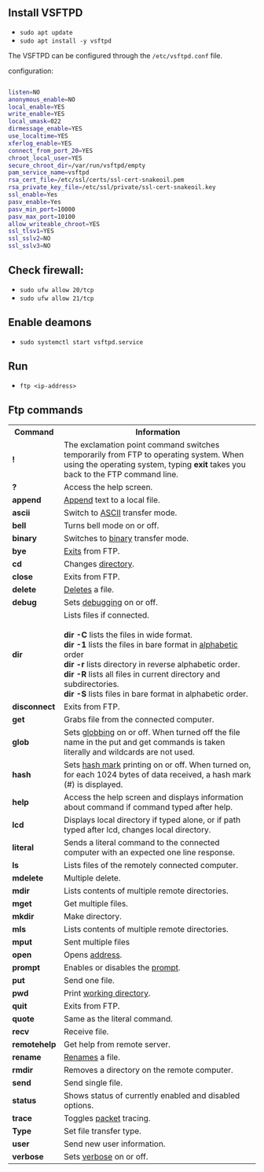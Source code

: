 ## Install VSFTPD


* `sudo apt update`
* `sudo apt install -y vsftpd`

The VSFTPD can be configured through the `/etc/vsftpd.conf` file.

configuration:

```bash

listen=NO
anonymous_enable=NO
local_enable=YES
write_enable=YES
local_umask=022
dirmessage_enable=YES
use_localtime=YES
xferlog_enable=YES
connect_from_port_20=YES
chroot_local_user=YES
secure_chroot_dir=/var/run/vsftpd/empty
pam_service_name=vsftpd
rsa_cert_file=/etc/ssl/certs/ssl-cert-snakeoil.pem
rsa_private_key_file=/etc/ssl/private/ssl-cert-snakeoil.key
ssl_enable=Yes
pasv_enable=Yes
pasv_min_port=10000
pasv_max_port=10100
allow_writeable_chroot=YES
ssl_tlsv1=YES
ssl_sslv2=NO
ssl_sslv3=NO

```

## Check firewall:

* `sudo ufw allow 20/tcp`
* `sudo ufw allow 21/tcp`

## Enable deamons

* `sudo systemctl start vsftpd.service`

## Run
* `ftp <ip-address>`


## Ftp commands
<table>
<th>Command</th>
<th>Information</th>
</tr>
<tr class="tcw">
<td><b>!</b></td>
<td>The exclamation point command switches temporarily from FTP to operating system. When using the operating system, typing <b>exit</b> takes you back to the FTP command line.</td>
</tr>
<tr class="tcw">
<td><b>?</b></td>
<td>Access the help screen.</td>
</tr>
<tr class="tcw">
<td><b>append</b></td>
<td><a href="/jargon/a/append.htm">Append</a> text to a local file.</td>
</tr>
<tr class="tcw">
<td><b>ascii</b></td>
<td>Switch to <a href="/jargon/a/ascii.htm">ASCII</a> transfer mode.</td>
</tr>
<tr class="tcw">
<td><b>bell</b></td>
<td>Turns bell mode on or off.</td>
</tr>
<tr class="tcw">
<td><b>binary</b></td>
<td>Switches to <a href="/jargon/b/binary.htm">binary</a> transfer mode.</td>
</tr>
<tr class="tcw">
<td><b>bye</b></td>
<td><a href="/jargon/e/exit.htm">Exits</a> from FTP.</td>
</tr>
<tr class="tcw">
<td><b>cd</b></td>
<td>Changes <a href="/jargon/d/director.htm">directory</a>.</td>
</tr>
<tr class="tcw">
<td><b>close</b></td>
<td>Exits from FTP.</td>
</tr>
<tr class="tcw">
<td><b>delete</b></td>
<td><a href="/jargon/d/delete.htm">Deletes</a> a file.</td>
</tr>
<tr class="tcw">
<td><b>debug</b></td>
<td>Sets <a href="/jargon/d/debuggin.htm">debugging</a> on or off.</td>
</tr>
<tr class="tcw">
<td><b>dir</b></td>
<td>Lists files if connected.<br><br> <b>dir -C</b> lists the files in wide format.<br> <b>dir -1</b> lists the files in bare format in <a href="/jargon/a/alphabetic.htm">alphabetic</a> order<br> <b>dir -r</b> lists directory in reverse alphabetic order.<br> <b>dir -R</b> lists all files in current directory and subdirectories.<br> <b>dir -S</b> lists files in bare format in alphabetic order.</td>
</tr>
<tr class="tcw">
<td><b>disconnect</b></td>
<td>Exits from FTP.</td>
</tr>
<tr class="tcw">
<td><b>get</b></td>
<td>Grabs file from the connected computer.</td>
</tr>
<tr class="tcw">
<td><b>glob</b></td>
<td>Sets <a href="/jargon/g/glob.htm">globbing</a> on or off. When turned off the file name in the put and get commands is taken literally and wildcards are not used.</td>
</tr>
<tr class="tcw">
<td><b>hash</b></td>
<td>Sets <a href="/jargon/h/hash.htm">hash mark</a> printing on or off. When turned on, for each 1024 bytes of data received, a hash mark (#) is displayed.</td>
</tr>
<tr class="tcw">
<td><b>help</b></td>
<td>Access the help screen and displays information about command if command typed after help.</td>
</tr>
<tr class="tcw">
<td><b>lcd</b></td>
<td>Displays local directory if typed alone, or if path typed after lcd, changes local directory.</td>
</tr>
<tr class="tcw">
<td><b>literal</b></td>
<td>Sends a literal command to the connected computer with an expected one line response.</td>
</tr>
<tr class="tcw">
<td><b>ls</b></td>
<td>Lists files of the remotely connected computer.</td>
</tr>
<tr class="tcw">
<td><b>mdelete</b></td>
<td>Multiple delete.</td>
</tr>
<tr class="tcw">
<td><b>mdir</b></td>
<td>Lists contents of multiple remote directories.</td>
</tr>
<tr class="tcw">
<td><b>mget</b></td>
<td>Get multiple files.</td>
</tr>
<tr class="tcw">
<td><b>mkdir</b></td>
<td>Make directory.</td>
</tr>
<tr class="tcw">
<td><b>mls</b></td>
<td>Lists contents of multiple remote directories.</td>
</tr>
<tr class="tcw">
<td><b>mput</b></td>
<td>Sent multiple files</td>
</tr>
<tr class="tcw">
<td><b>open</b></td>
<td>Opens <a href="/jargon/a/address.htm">address</a>.</td>
</tr>
<tr class="tcw">
<td><b>prompt</b></td>
<td>Enables or disables the <a href="/jargon/p/prompt.htm">prompt</a>.</td>
</tr>
<tr class="tcw">
<td><b>put</b></td>
<td>Send one file.</td>
</tr>
<tr class="tcw">
<td><b>pwd</b></td>
<td>Print <a href="/jargon/c/currentd.htm">working directory</a>.</td>
</tr>
<tr class="tcw">
<td><b>quit</b></td>
<td>Exits from FTP.</td>
</tr>
<tr class="tcw">
<td><b>quote</b></td>
<td>Same as the literal command.</td>
</tr>
<tr class="tcw">
<td><b>recv</b></td>
<td>Receive file.</td>
</tr>
<tr class="tcw">
<td><b>remotehelp</b></td>
<td>Get help from remote server.</td>
</tr>
<tr class="tcw">
<td><b>rename</b></td>
<td><a href="/jargon/r/rename.htm">Renames</a> a file.</td>
</tr>
<tr class="tcw">
<td><b>rmdir</b></td>
<td>Removes a directory on the remote computer.</td>
</tr>
<tr class="tcw">
<td><b>send</b></td>
<td>Send single file.</td>
</tr>
<tr class="tcw">
<td><b>status</b></td>
<td>Shows status of currently enabled and disabled options.</td>
</tr>
<tr class="tcw">
<td><b>trace</b></td>
<td>Toggles <a href="/jargon/p/packet.htm">packet</a> tracing.</td>
</tr>
<tr class="tcw">
<td><b>Type</b></td>
<td>Set file transfer type.</td>
</tr>
<tr class="tcw">
<td><b>user</b></td>
<td>Send new user information.</td>
</tr>
<tr class="tcw">
<td><b>verbose</b></td>
<td>Sets <a href="/jargon/v/verbose-mode.htm">verbose</a> on or off.</td>
</tr>
</table>